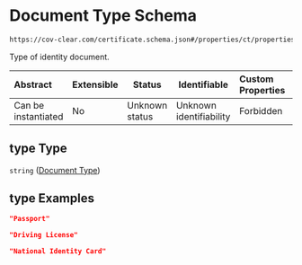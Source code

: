 # Document Type Schema

```txt
https://cov-clear.com/certificate.schema.json#/properties/ct/properties/id/properties/type
```

Type of identity document.


| Abstract            | Extensible | Status         | Identifiable            | Custom Properties | Additional Properties | Access Restrictions | Defined In                                                                  |
| :------------------ | ---------- | -------------- | ----------------------- | :---------------- | --------------------- | ------------------- | --------------------------------------------------------------------------- |
| Can be instantiated | No         | Unknown status | Unknown identifiability | Forbidden         | Allowed               | none                | [certificate.schema.json\*](certificate.schema.json "open original schema") |

## type Type

`string` ([Document Type](certificate-properties-certificate-section-properties-identification-properties-document-type.md))

## type Examples

```json
"Passport"
```

```json
"Driving License"
```

```json
"National Identity Card"
```
